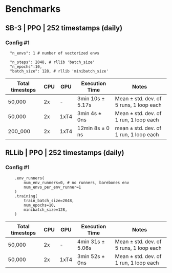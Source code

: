 # Benchmarks

## SB-3 | PPO | 252 timestamps (daily)

### Config #1
```
  "n_envs": 1 # number of vectorized envs

  "n_steps": 2048, # rllib 'batch_size'
  "n_epochs":10,
  "batch_size": 128, # rllib 'minibatch_size'
```

| Total timesteps | CPU   | GPU   | Execution Time         | Notes                        |
|------------------|-------|-------|------------------------|------------------------------|
| 50,000           | 2x    | -     | 3min 10s ± 5.17s       | Mean ± std. dev. of 5 runs, 1 loop each |
| 50,000           | 2x    | 1xT4  | 3min 4s ± 0ns          | Mean ± std. dev. of 1 run, 1 loop each |
|200_000 | 2x    | 1xT4 | 12min 8s ± 0 ns | mean ± std. dev. of 1 run, 1 loop each |


##  RLLib | PPO | 252 timestamps (daily)

### Config #1
```
    .env_runners(
        num_env_runners=0, # no runners, barebones env
        num_envs_per_env_runner=1
    )
    .training(
        train_batch_size=2048,
        num_epochs=10,
        minibatch_size=128,
    )
```

| Total timesteps | CPU   | GPU   | Execution Time         | Notes                        |
|------------------|-------|-------|------------------------|------------------------------|
| 50,000           | 2x    | -     | 4min 31s ± 5.06s       | Mean ± std. dev. of 5 runs, 1 loop each |
| 50,000           | 2x    | 1xT4  | 3min 52s ± 0ns         | Mean ± std. dev. of 1 run, 1 loop each |

